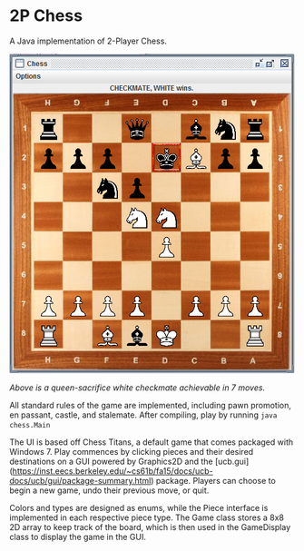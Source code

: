 # 2P Chess
A Java implementation of 2-Player Chess.

![Preview](chess/images/preview.PNG)

*Above is a queen-sacrifice white checkmate achievable in 7 moves.*

All standard rules of the game are implemented, including pawn promotion, en passant, castle, and stalemate. After compiling, play by running
```java chess.Main```

The UI is based off Chess Titans, a default game that comes packaged with Windows 7. Play commences by clicking pieces and their desired destinations on a GUI powered by Graphics2D and the [ucb.gui] (https://inst.eecs.berkeley.edu/~cs61b/fa15/docs/ucb-docs/ucb/gui/package-summary.html) package. Players can choose to begin a new game, undo their previous move, or quit.

Colors and types are designed as enums, while the Piece interface is implemented in each respective piece type. The Game class stores a 8x8 2D array to keep track of the board, which is then used in the GameDisplay class to display the game in the GUI.
